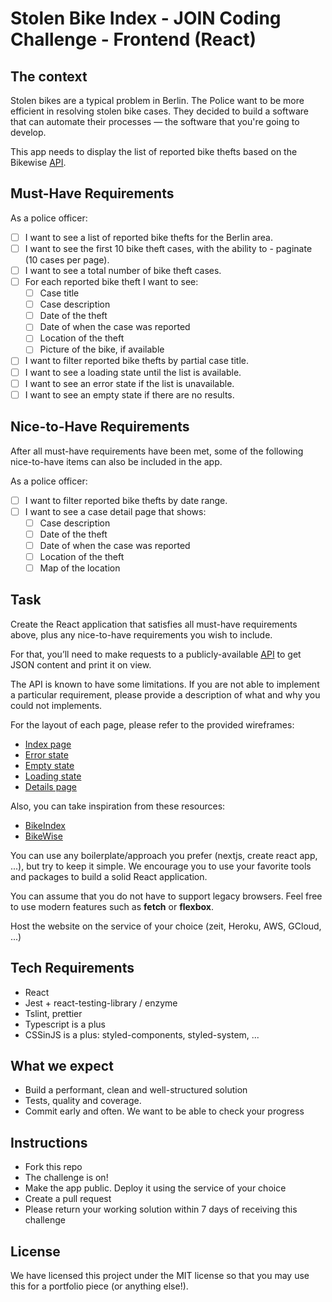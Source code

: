 # Stolen Bike Index - JOIN Coding Challenge - Frontend (React)

## The context

Stolen bikes are a typical problem in Berlin. The Police want to be more efficient in resolving stolen bike cases. They decided to build a software that can automate their processes — the software that you're going to develop.

This app needs to display the list of reported bike thefts based on the Bikewise [API](https://www.bikewise.org/documentation/api_v2).

## Must-Have Requirements

As a police officer:

- [ ] I want to see a list of reported bike thefts for the Berlin area.
- [ ] I want to see the first 10 bike theft cases, with the ability to - paginate (10 cases per page).
- [ ] I want to see a total number of bike theft cases.
- [ ] For each reported bike theft I want to see:
  - [ ] Case title
  - [ ] Case description
  - [ ] Date of the theft
  - [ ] Date of when the case was reported
  - [ ] Location of the theft
  - [ ] Picture of the bike, if available
- [ ] I want to filter reported bike thefts by partial case title.
- [ ] I want to see a loading state until the list is available.
- [ ] I want to see an error state if the list is unavailable.
- [ ] I want to see an empty state if there are no results.

## Nice-to-Have Requirements

After all must-have requirements have been met, some of the following nice-to-have items can also be included in the app.

As a police officer:

- [ ] I want to filter reported bike thefts by date range.
- [ ] I want to see a case detail page that shows:
  - [ ] Case description
  - [ ] Date of the theft
  - [ ] Date of when the case was reported
  - [ ] Location of the theft
  - [ ] Map of the location

## Task

Create the React application that satisfies all must-have requirements above, plus any nice-to-have requirements you wish to include.

For that, you’ll need to make requests to a publicly-available [API](https://www.bikewise.org/documentation/api_v2) to get JSON content and print it on view.

The API is known to have some limitations. If you are not able to implement a particular requirement, please provide a description of what and why you could not implements.

For the layout of each page, please refer to the provided wireframes:

- [Index page](./screens/index.png)
- [Error state](./screens/index_error.png)
- [Empty state](./screens/index_empty.png)
- [Loading state](./screens/index_loading.png)
- [Details page](./screens/details.png)

Also, you can take inspiration from these resources:

- [BikeIndex](https://bikeindex.org/bikes?serial=&button=&location=Berlin&distance=100&stolenness=proximity)
- [BikeWise](https://bikewise.org)

You can use any boilerplate/approach you prefer (nextjs, create react app, ...), but try to keep it simple. We encourage you to use your favorite tools and packages to build a solid React application.

You can assume that you do not have to support legacy browsers. Feel free to use modern features such as **fetch** or **flexbox**.

Host the website on the service of your choice (zeit, Heroku, AWS, GCloud, ...)

## Tech Requirements

- React
- Jest + react-testing-library / enzyme
- Tslint, prettier
- Typescript is a plus
- CSSinJS is a plus: styled-components, styled-system, ...

## What we expect

- Build a performant, clean and well-structured solution
- Tests, quality and coverage.
- Commit early and often. We want to be able to check your progress

## Instructions

- Fork this repo
- The challenge is on!
- Make the app public. Deploy it using the service of your choice
- Create a pull request
- Please return your working solution within 7 days of receiving this challenge

## License

We have licensed this project under the MIT license so that you may use this for a portfolio piece (or anything else!).
